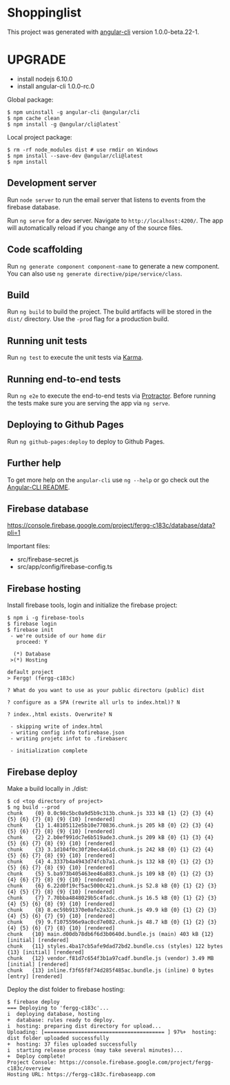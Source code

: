 # Shoppinglist

This project was generated with [angular-cli](https://github.com/angular/angular-cli) version 1.0.0-beta.22-1.

# UPGRADE

 - install nodejs 6.10.0
 - install angular-cli 1.0.0-rc.0
 
  Global package:

    $ npm uninstall -g angular-cli @angular/cli
    $ npm cache clean
    $ npm install -g @angular/cli@latest`
      
  Local project package:

    $ rm -rf node_modules dist # use rmdir on Windows
    $ npm install --save-dev @angular/cli@latest
    $ npm install

## Development server

Run `node server` to run the email server that listens to events from the firebase database.

Run `ng serve` for a dev server. Navigate to `http://localhost:4200/`. The app will automatically reload if you change any of the source files.

## Code scaffolding

Run `ng generate component component-name` to generate a new component. You can also use `ng generate directive/pipe/service/class`.

## Build

Run `ng build` to build the project. The build artifacts will be stored in the `dist/` directory. Use the `-prod` flag for a production build.

## Running unit tests

Run `ng test` to execute the unit tests via [Karma](https://karma-runner.github.io).

## Running end-to-end tests

Run `ng e2e` to execute the end-to-end tests via [Protractor](http://www.protractortest.org/).
Before running the tests make sure you are serving the app via `ng serve`.

## Deploying to Github Pages

Run `ng github-pages:deploy` to deploy to Github Pages.

## Further help

To get more help on the `angular-cli` use `ng --help` or go check out the [Angular-CLI README](https://github.com/angular/angular-cli/blob/master/README.md).

## Firebase database

https://console.firebase.google.com/project/fergg-c183c/database/data?pli=1

Important files:
- src/firebase-secret.js
- src/app/config/firebase-config.ts

## Firebase hosting

Install firebase tools, login and initialize the firebase project:
 
    $ npm i -g firebase-tools
    $ firebase login
    $ firebase init
     - we're outside of our home dir
       proceed: Y
    
      (*) Database
     >(*) Hosting
    
    default project
    > Fergg! (fergg-c183c)
    
    ? What do you want to use as your public directoru (public) dist
    
    ? configure as a SPA (rewrite all urls to index.html)? N
    
    ? index.,html exists. Overwrite? N
    
     - skipping write of index.html
     - writing config info tofirebase.json
     - writing projetc infot to .firebaserc
    
     - initialization complete
    
## Firebase deploy

Make a build locally in ./dist:

    $ cd <top directory of project>
    $ ng build --prod
    chunk    {0} 0.0c98c5bc0a9d5b9c313b.chunk.js 333 kB {1} {2} {3} {4} {5} {6} {7} {8} {9} {10} [rendered]
    chunk    {1} 1.48105112e5b10e770836.chunk.js 205 kB {0} {2} {3} {4} {5} {6} {7} {8} {9} {10} [rendered]
    chunk    {2} 2.b0ef991dc7e6b519ade3.chunk.js 209 kB {0} {1} {3} {4} {5} {6} {7} {8} {9} {10} [rendered]
    chunk    {3} 3.1d104f0c30f20ec4a61d.chunk.js 242 kB {0} {1} {2} {4} {5} {6} {7} {8} {9} {10} [rendered]
    chunk    {4} 4.3337b4a4943d74fcb7a1.chunk.js 132 kB {0} {1} {2} {3} {5} {6} {7} {8} {9} {10} [rendered]
    chunk    {5} 5.ba973b405463ee46a883.chunk.js 109 kB {0} {1} {2} {3} {4} {6} {7} {8} {9} {10} [rendered]
    chunk    {6} 6.22d0f19cf5ac5000c421.chunk.js 52.8 kB {0} {1} {2} {3} {4} {5} {7} {8} {9} {10} [rendered]
    chunk    {7} 7.70bba4848029b5c4fadc.chunk.js 16.5 kB {0} {1} {2} {3} {4} {5} {6} {8} {9} {10} [rendered]
    chunk    {8} 8.ec59b91370e0afe2a32c.chunk.js 49.9 kB {0} {1} {2} {3} {4} {5} {6} {7} {9} {10} [rendered]
    chunk    {9} 9.f1075596e9ac0cd7e082.chunk.js 48.7 kB {0} {1} {2} {3} {4} {5} {6} {7} {8} {10} [rendered]
    chunk   {10} main.d00db78db6f6d3b0640d.bundle.js (main) 403 kB {12} [initial] [rendered]
    chunk   {11} styles.4ba17cb5afe9dad72bd2.bundle.css (styles) 122 bytes {13} [initial] [rendered]
    chunk   {12} vendor.f81d7c654f3b1a97cadf.bundle.js (vendor) 3.49 MB [initial] [rendered]
    chunk   {13} inline.f3f65f8f74d285f485ac.bundle.js (inline) 0 bytes [entry] [rendered]
    
Deploy the dist folder to firebase hosting:
    
    $ firebase deploy
    === Deploying to 'fergg-c183c'...
    i  deploying database, hosting
    +  database: rules ready to deploy.
    i  hosting: preparing dist directory for upload...
    Uploading: [======================================= ] 97%+  hosting: dist folder uploaded successfully
    +  hosting: 37 files uploaded successfully
    i  starting release process (may take several minutes)...
    +  Deploy complete!
    Project Console: https://console.firebase.google.com/project/fergg-c183c/overview
    Hosting URL: https://fergg-c183c.firebaseapp.com
    
    
